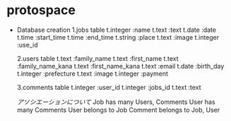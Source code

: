 # protospace
* Database creation
  1.jobs table
   t.integer :name
   t.text :text
   t.date :date
   t.time :start_time
   t.time :end_time
   t.string :place
   t.text :image
   t.integer :use_id

  2.users table
   t.text :family_name
   t.text :first_name
   t.text :family_name_kana
   t.text :first_name_kana
   t.text :email
   t.date :birth_day
   t.integer :prefecture
   t.text :image
   t.integer :payment

  3.comments table
   t.integer :user_id
   t.integer :jobs_id
   t.text :text

  *アソシエーションについて*
   Job has many Users, Comments
   User has many Comments
   User belongs to Job
   Comment belongs to Job, User
